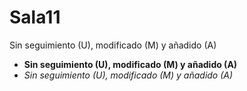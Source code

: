 # Sala11
Sin seguimiento (U), modificado (M) y añadido (A)

* **Sin seguimiento (U), modificado (M) y añadido (A)**
* _Sin seguimiento (U), modificado (M) y añadido (A)_